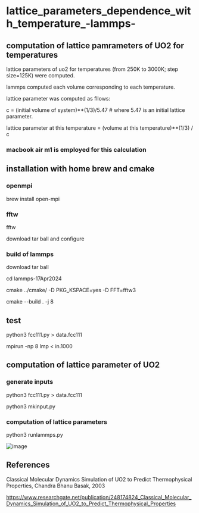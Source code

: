 # lattice_parameters_dependence_with_temperature_-lammps-

## computation of lattice pamrameters of UO2 for temperatures

lattice parameters of uo2 for temperatures (from 250K to 3000K; step size=125K) were computed.

lammps computed each volume corresponding to each temperature.

lattice parameter was computed as fllows:

c = (initial volume of system)**(1/3)/5.47     # where 5.47 is an initial lattice parameter.

lattice parameter at this temperature = (volume at this temperature)**(1/3) / c

### macbook air m1 is employed for this calculation

## installation with home brew and cmake

### openmpi

brew install open-mpi

### fftw

fftw

download tar ball and configure

### build of lammps

download tar ball

cd lammps-17Apr2024

cmake ../cmake/ -D PKG_KSPACE=yes -D FFT=fftw3

  cmake --build . -j 8

  ## test

  python3 fcc111.py > data.fcc111

  mpirun -np 8 lmp < in.1000

  ## computation of lattice parameter of UO2

  ### generate inputs

  python3 fcc111.py > data.fcc111

  python3 mkinput.py

  ### computation of lattice parameters

  python3 runlammps.py  

  ![image](https://github.com/chibaf/uo2_lattice_parameters_dependence_with_temperature_-lammps/assets/1296728/3d94f439-3c10-46f7-b458-f66794f2dfe2)

  ## References

Classical Molecular Dynamics Simulation of UO2 to Predict Thermophysical Properties, Chandra Bhanu Basak, 2003

https://www.researchgate.net/publication/248174824_Classical_Molecular_Dynamics_Simulation_of_UO2_to_Predict_Thermophysical_Properties



